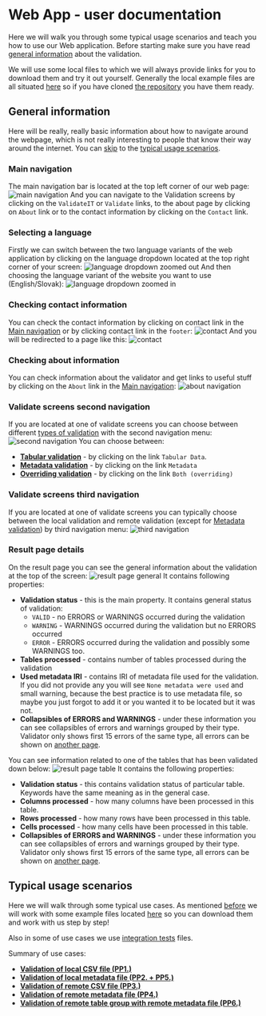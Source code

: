 # Web App - user documentation

Here we will walk you through some typical usage scenarios and teach you how to use our Web application.
Before starting make sure you have read [general information](../general/index.md) about the validation.

We will use some local files to which we will always provide links for you to download them and try it out yourself. Generally the local example files are all situated [here](https://gitlab.mff.cuni.cz/kolcunm/csv-validator/-/tree/master/Docs/User/WebApp/Examples?ref_type=heads) so if you have cloned [the repository](https://gitlab.mff.cuni.cz/kolcunm/csv-validator) you have them ready.

## General information
Here will be really, really basic information about how to navigate around the webpage, which is not really interesting to people that know their way around the internet. You can [skip](#typical-usage-scenarios) to the [typical usage scenarios](#typical-usage-scenarios).
### Main navigation 
The main navigation bar is located at the top left corner of our web page:
![main navigation](img/main_navigation.png)
And you can navigate to the Validation screens by clicking on the `ValidateIT` or `Validate` links, to the about page by clicking on `About` link or to the contact information by clicking on the `Contact` link.

### Selecting a language
Firstly we can switch between the two language variants of the web application by clicking on the language dropdown located at the top right corner of your screen:
![language dropdown zoomed out](img/language_dropout_maximized.png)
And then choosing the language variant of the website you want to use (English/Slovak):
![language dropdown zoomed in](img/language_dropdown_zoomedin.png)

### Checking contact information

You can check the contact information by clicking on contact link in the [Main navigation](#main-navigation) or by clicking contact link in the `footer`:
![contact](img/contact.png)
And you will be redirected to a page like this:
![contact](img/contact_page.png)

### Checking about information

You can check information about the validator and get links to useful stuff by clicking on the `About` link in the [Main navigation](#main-navigation):
![about navigation](img/about_navigation.png)

### Validate screens second navigation
If you are located at one of validate screens you can choose between different [types of validation](../general/index.md#validation-types) with the second navigation menu:
![second navigation](img/second_nav_menu.png)
You can choose between:
- **[Tabular validation](../general/index.md#section-tabularValidation)** - by clicking on the link `Tabular Data`.
- **[Metadata validation](../general/index.md#section-metadataValidation)** - by clicking on the link `Metadata`
- **[Overriding validation](../general/index.md#section-overridingValidation)** - by clicking on the link `Both (overriding)`

### Validate screens third navigation
If you are located at one of validate screens you can typically choose between the local validation and remote validation (except for [Metadata validation](../general/index.md#section-metadataValidation)) by third navigation menu:
![third navigation](img/third_navigation.png)

### Result page details
On the result page you can see the general information about the validation at the top of the screen:
![result page general](img/result_page_general.png)
It contains following properties:
- **Validation status** - this is the main property. It contains general status of validation:
  - `VALID` - no ERRORS or WARNINGS occurred during the validation
  - `WARNING` - WARNINGS occurred during the validation but no ERRORS occurred
  - `ERROR` - ERRORS occurred during the validation and possibly some WARNINGS too.
- **Tables processed** - contains number of tables processed during the validation
- **Used metadata IRI** - contains IRI of metadata file used for the validation. If you did not provide any you will see `None metadata were used` and small warning, because the best practice is to use metadata file, so maybe you just forgot to add it or you wanted it to be located but it was not.
- **Collapsibles of ERRORS and WARNINGS** - under these information you can see collapsibles of errors and warnings grouped by their type. Validator only shows first 15 errors of the same type, all errors can be shown on [another page](#validation-of-remote-csv-file-pp3).

You can see information related to one of the tables that has been validated down below:
![result page table](img/result_page_table.png)
It contains the following properties:
- **Validation status** - this contains validation status of particular table. Keywords have the same meaning as in the general case.
- **Columns processed** - how many columns have been processed in this table.
- **Rows processed** - how many rows have been processed in this table.
- **Cells processed** - how many cells have been processed in this table.
- **Collapsibles of ERRORS and WARNINGS** - under these information you can see collapsibles of errors and warnings grouped by their type. Validator only shows first 15 errors of the same type, all errors can be shown on [another page](#validation-of-remote-csv-file-pp3).

## Typical usage scenarios

Here we will walk through some typical use cases. As mentioned [before](#web-app---user-documentation) we will work with some example files located [here](https://gitlab.mff.cuni.cz/kolcunm/csv-validator/-/tree/master/Attachments/Web_Service?ref_type=heads) so you can download them and work with us step by step!

Also in some of use cases we use [integration tests](https://w3c.github.io/csvw/tests/#manifest-validation) files.

Summary of use cases:
- **[Validation of local CSV file (PP1.)](user_web_app_pp1.md)**
- **[Validation of local metadata file (PP2. + PP5.)](user_web_app_pp2.md)**
- **[Validation of remote CSV file (PP3.)](user_web_app_pp3md)**
- **[Validation of remote metadata file (PP4.)](user_web_app_pp4.md)**
- **[Validation of remote table group with remote metadata file (PP6.)](user_web_app_pp6.md)**


